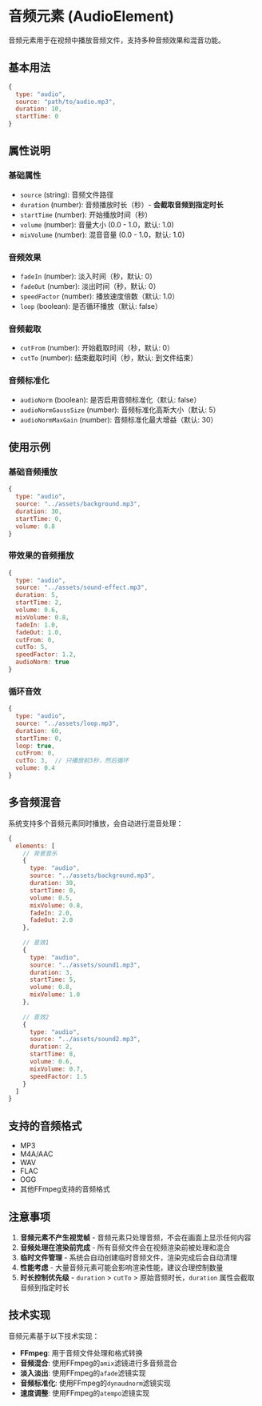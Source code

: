 # 音频元素 (AudioElement)

音频元素用于在视频中播放音频文件，支持多种音频效果和混音功能。

## 基本用法

```javascript
{
  type: "audio",
  source: "path/to/audio.mp3",
  duration: 10,
  startTime: 0
}
```

## 属性说明

### 基础属性
- `source` (string): 音频文件路径
- `duration` (number): 音频播放时长（秒）- **会截取音频到指定时长**
- `startTime` (number): 开始播放时间（秒）
- `volume` (number): 音量大小 (0.0 - 1.0，默认: 1.0)
- `mixVolume` (number): 混音音量 (0.0 - 1.0，默认: 1.0)

### 音频效果
- `fadeIn` (number): 淡入时间（秒，默认: 0）
- `fadeOut` (number): 淡出时间（秒，默认: 0）
- `speedFactor` (number): 播放速度倍数（默认: 1.0）
- `loop` (boolean): 是否循环播放（默认: false）

### 音频截取
- `cutFrom` (number): 开始截取时间（秒，默认: 0）
- `cutTo` (number): 结束截取时间（秒，默认: 到文件结束）

### 音频标准化
- `audioNorm` (boolean): 是否启用音频标准化（默认: false）
- `audioNormGaussSize` (number): 音频标准化高斯大小（默认: 5）
- `audioNormMaxGain` (number): 音频标准化最大增益（默认: 30）

## 使用示例

### 基础音频播放
```javascript
{
  type: "audio",
  source: "../assets/background.mp3",
  duration: 30,
  startTime: 0,
  volume: 0.8
}
```

### 带效果的音频播放
```javascript
{
  type: "audio",
  source: "../assets/sound-effect.mp3",
  duration: 5,
  startTime: 2,
  volume: 0.6,
  mixVolume: 0.8,
  fadeIn: 1.0,
  fadeOut: 1.0,
  cutFrom: 0,
  cutTo: 5,
  speedFactor: 1.2,
  audioNorm: true
}
```

### 循环音效
```javascript
{
  type: "audio",
  source: "../assets/loop.mp3",
  duration: 60,
  startTime: 0,
  loop: true,
  cutFrom: 0,
  cutTo: 3,  // 只播放前3秒，然后循环
  volume: 0.4
}
```

## 多音频混音

系统支持多个音频元素同时播放，会自动进行混音处理：

```javascript
{
  elements: [
    // 背景音乐
    {
      type: "audio",
      source: "../assets/background.mp3",
      duration: 30,
      startTime: 0,
      volume: 0.5,
      mixVolume: 0.8,
      fadeIn: 2.0,
      fadeOut: 2.0
    },
    
    // 音效1
    {
      type: "audio",
      source: "../assets/sound1.mp3",
      duration: 3,
      startTime: 5,
      volume: 0.8,
      mixVolume: 1.0
    },
    
    // 音效2
    {
      type: "audio",
      source: "../assets/sound2.mp3",
      duration: 2,
      startTime: 8,
      volume: 0.6,
      mixVolume: 0.7,
      speedFactor: 1.5
    }
  ]
}
```

## 支持的音频格式

- MP3
- M4A/AAC
- WAV
- FLAC
- OGG
- 其他FFmpeg支持的音频格式

## 注意事项

1. **音频元素不产生视觉帧** - 音频元素只处理音频，不会在画面上显示任何内容
2. **音频处理在渲染前完成** - 所有音频文件会在视频渲染前被处理和混合
3. **临时文件管理** - 系统会自动创建临时音频文件，渲染完成后会自动清理
4. **性能考虑** - 大量音频元素可能会影响渲染性能，建议合理控制数量
5. **时长控制优先级** - `duration` > `cutTo` > 原始音频时长，`duration` 属性会截取音频到指定时长

## 技术实现

音频元素基于以下技术实现：
- **FFmpeg**: 用于音频文件处理和格式转换
- **音频混合**: 使用FFmpeg的`amix`滤镜进行多音频混合
- **淡入淡出**: 使用FFmpeg的`afade`滤镜实现
- **音频标准化**: 使用FFmpeg的`dynaudnorm`滤镜实现
- **速度调整**: 使用FFmpeg的`atempo`滤镜实现
